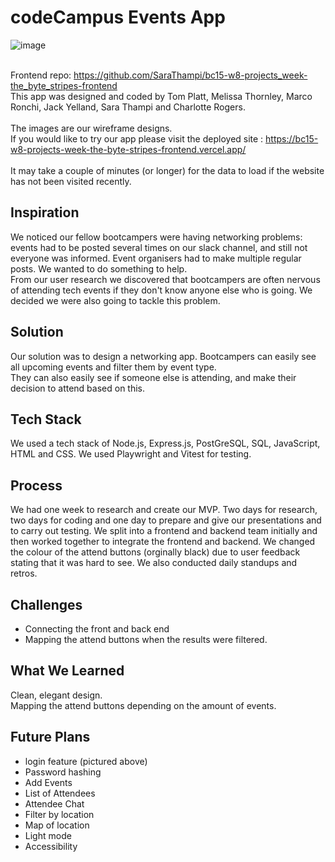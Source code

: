 # codeCampus Events App

![image](https://github.com/SaraThampi/SaraThampi/assets/128574441/d6ff7e4e-6892-4b3a-abdb-27c181322a9b)

\
Frontend repo: 
https://github.com/SaraThampi/bc15-w8-projects_week-the_byte_stripes-frontend \
This app was designed and coded by Tom Platt, Melissa Thornley, Marco Ronchi, Jack Yelland, Sara Thampi and Charlotte Rogers.\
\
The images are our wireframe designs. \
If you would like to try our app please visit the deployed site : https://bc15-w8-projects-week-the-byte-stripes-frontend.vercel.app/ \
\
It may take a couple of minutes (or longer) for the data to load if the website has not been visited recently.

## Inspiration
We noticed our fellow bootcampers were having networking problems: events had to be posted several times on our slack channel, and still not everyone was informed. Event organisers had to make multiple regular 
posts. We wanted to do something to help.\
From our user research we discovered that bootcampers are often nervous of attending tech events if they don't know anyone else who is going. We decided we were also going to tackle this problem.

## Solution
Our solution was to design a networking app. Bootcampers can easily see all upcoming events and filter them by event type. \
They can also easily see if someone else is attending, and make their decision to attend based on this.

## Tech Stack
We used a tech stack of Node.js, Express.js, PostGreSQL, SQL, JavaScript, HTML and CSS. We used Playwright and Vitest for testing.

## Process
We had one week to research and create our MVP. Two days for research, two days for coding and one day to prepare and give our presentations and to carry out testing. We split into a frontend and backend team initially and then worked together to integrate the frontend and backend. We changed the colour of the attend buttons (orginally black) due to user feedback stating that it was hard to see. We also conducted daily standups and retros.

## Challenges
- Connecting the front and back end
- Mapping the attend buttons when the results were filtered.

## What We Learned
Clean, elegant design. \
Mapping the attend buttons depending on the amount of events.

## Future Plans
- login feature (pictured above)
- Password hashing
- Add Events
- List of Attendees
- Attendee Chat
- Filter by location
- Map of location
- Light mode
- Accessibility


